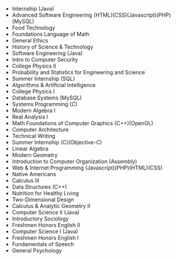 - Internship (Java)
- Advanced Software Engineering (HTML)(CSS)(Javascript)(PHP)(MySQL)
- Food Technology
- Foundations Language of Math
- General Ethics
- History of Science & Technology
- Software Engineering (Java)
- Intro to Computer Security
- College Physics II
- Probability and Statistics for Engineering and Science
- Summer Internship (SQL)
- Algorithms & Artificial Intelligence
- College Physics I
- Database Systems (MySQL)
- Systems Programming (C)
- Modern Algebra I
- Real Analysis I
- Math Foundations of Computer Graphics (C++)(OpenGL)
- Computer Architecture
- Technical Writing
- Summer Internship (C)(Objective-C)
- Linear Algebra
- Modern Geometry
- Introduction to Computer Organization (Assembly)
- Web & Internet Programming (Javascript)(PHP)(HTML)(CSS)
- Native Americans
- Calculus III
- Data Structures (C++)
- Nutrition for Healthy Living
- Two-Dimensional Design
- Calculus & Analytic Geometry II
- Computer Science II (Java)
- Introductory Sociology
- Freshmen Honors English II
- Computer Science I (Java)
- Freshmen Honors English I
- Fundamentals of Speech
- General Psychology
